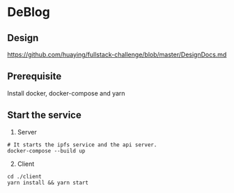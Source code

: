 # DeBlog

## Design

https://github.com/huaying/fullstack-challenge/blob/master/DesignDocs.md

## Prerequisite

Install docker, docker-compose and yarn

## Start the service

1. Server

```
# It starts the ipfs service and the api server.
docker-compose --build up
```

2. Client

```
cd ./client
yarn install && yarn start
```
